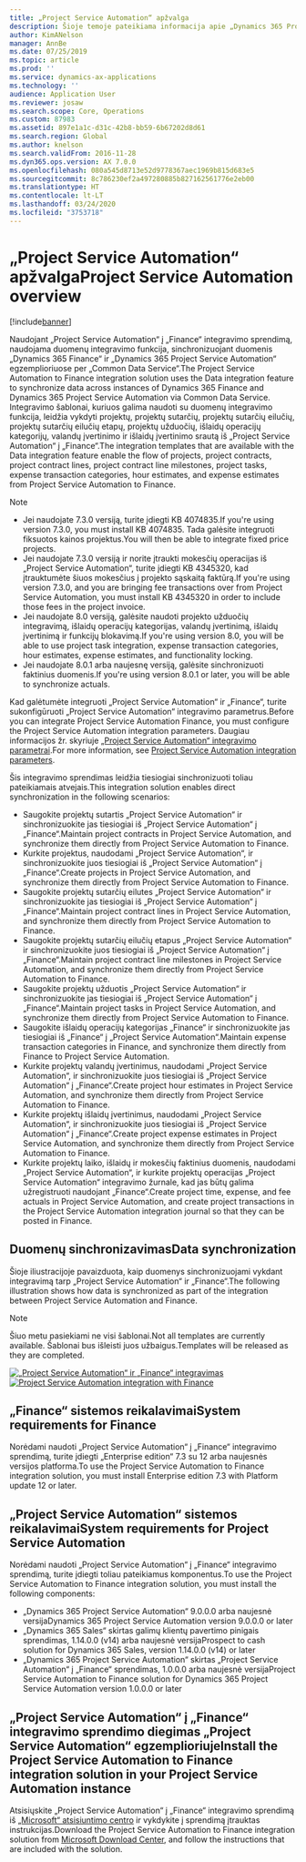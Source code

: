 ```yaml
---
title: „Project Service Automation“ apžvalga
description: Šioje temoje pateikiama informacija apie „Dynamics 365 Project Service Automation“ į „Dynamics 365 Finance“ integravimo sprendimą.
author: KimANelson
manager: AnnBe
ms.date: 07/25/2019
ms.topic: article
ms.prod: ''
ms.service: dynamics-ax-applications
ms.technology: ''
audience: Application User
ms.reviewer: josaw
ms.search.scope: Core, Operations
ms.custom: 87983
ms.assetid: 897e1a1c-d31c-42b8-bb59-6b67202d8d61
ms.search.region: Global
ms.author: knelson
ms.search.validFrom: 2016-11-28
ms.dyn365.ops.version: AX 7.0.0
ms.openlocfilehash: 080a545d8713e52d9778367aec1969b815d683e5
ms.sourcegitcommit: 8c786230ef2a497280885b827162561776e2eb00
ms.translationtype: HT
ms.contentlocale: lt-LT
ms.lasthandoff: 03/24/2020
ms.locfileid: "3753718"
---
```

# <a name="project-service-automation-overview"></a><span data-ttu-id="1d4a1-103">„Project Service Automation“ apžvalga</span><span class="sxs-lookup"><span data-stu-id="1d4a1-103">Project Service Automation overview</span></span>

[!include[banner](../includes/banner.md)]

<span data-ttu-id="1d4a1-104">Naudojant „Project Service Automation“ į „Finance“ integravimo sprendimą, naudojama duomenų integravimo funkcija, sinchronizuojant duomenis „Dynamics 365 Finance“ ir „Dynamics 365 Project Service Automation“ egzemplioriuose per „Common Data Service“.</span><span class="sxs-lookup"><span data-stu-id="1d4a1-104">The Project Service Automation to Finance integration solution uses the Data integration feature to synchronize data across instances of Dynamics 365 Finance and Dynamics 365 Project Service Automation via Common Data Service.</span></span> <span data-ttu-id="1d4a1-105">Integravimo šablonai, kuriuos galima naudoti su duomenų integravimo funkcija, leidžia vykdyti projektų, projektų sutarčių, projektų sutarčių eilučių, projektų sutarčių eilučių etapų, projektų užduočių, išlaidų operacijų kategorijų, valandų įvertinimo ir išlaidų įvertinimo srautą iš „Project Service Automation“ į „Finance“.</span><span class="sxs-lookup"><span data-stu-id="1d4a1-105">The integration templates that are available with the Data integration feature enable the flow of projects, project contracts, project contract lines, project contract line milestones, project tasks, expense transaction categories, hour estimates, and expense estimates from Project Service Automation to Finance.</span></span>

> [!NOTE]
> - <span data-ttu-id="1d4a1-106">Jei naudojate 7.3.0 versiją, turite įdiegti KB 4074835.</span><span class="sxs-lookup"><span data-stu-id="1d4a1-106">If you're using version 7.3.0, you must install KB 4074835.</span></span> <span data-ttu-id="1d4a1-107">Tada galėsite integruoti fiksuotos kainos projektus.</span><span class="sxs-lookup"><span data-stu-id="1d4a1-107">You will then be able to integrate fixed price projects.</span></span>
> - <span data-ttu-id="1d4a1-108">Jei naudojate 7.3.0 versiją ir norite įtraukti mokesčių operacijas iš „Project Service Automation“, turite įdiegti KB 4345320, kad įtrauktumėte šiuos mokesčius į projekto sąskaitą faktūrą.</span><span class="sxs-lookup"><span data-stu-id="1d4a1-108">If you're using version 7.3.0, and you are bringing fee transactions over from Project Service Automation, you must install KB 4345320 in order to include those fees in the project invoice.</span></span>
> - <span data-ttu-id="1d4a1-109">Jei naudojate 8.0 versiją, galėsite naudoti projekto užduočių integravimą, išlaidų operacijų kategorijas, valandų įvertinimą, išlaidų įvertinimą ir funkcijų blokavimą.</span><span class="sxs-lookup"><span data-stu-id="1d4a1-109">If you're using version 8.0, you will be able to use project task integration, expense transaction categories, hour estimates, expense estimates, and functionality locking.</span></span>
> - <span data-ttu-id="1d4a1-110">Jei naudojate 8.0.1 arba naujesnę versiją, galėsite sinchronizuoti faktinius duomenis.</span><span class="sxs-lookup"><span data-stu-id="1d4a1-110">If you're using version 8.0.1 or later, you will be able to synchronize actuals.</span></span>

<span data-ttu-id="1d4a1-111">Kad galėtumėte integruoti „Project Service Automation“ ir „Finance“, turite sukonfigūruoti „Project Service Automation“ integravimo parametrus.</span><span class="sxs-lookup"><span data-stu-id="1d4a1-111">Before you can integrate Project Service Automation Finance, you must configure the Project Service Automation integration parameters.</span></span> <span data-ttu-id="1d4a1-112">Daugiau informacijos žr. skyriuje [„Project Service Automation“ integravimo parametrai](PSA-parameters.md).</span><span class="sxs-lookup"><span data-stu-id="1d4a1-112">For more information, see [Project Service Automation integration parameters](PSA-parameters.md).</span></span>

<span data-ttu-id="1d4a1-113">Šis integravimo sprendimas leidžia tiesiogiai sinchronizuoti toliau pateikiamais atvejais.</span><span class="sxs-lookup"><span data-stu-id="1d4a1-113">This integration solution enables direct synchronization in the following scenarios:</span></span>

- <span data-ttu-id="1d4a1-114">Saugokite projektų sutartis „Project Service Automation“ ir sinchronizuokite jas tiesiogiai iš „Project Service Automation“ į „Finance“.</span><span class="sxs-lookup"><span data-stu-id="1d4a1-114">Maintain project contracts in Project Service Automation, and synchronize them directly from Project Service Automation to Finance.</span></span>
- <span data-ttu-id="1d4a1-115">Kurkite projektus, naudodami „Project Service Automation“, ir sinchronizuokite juos tiesiogiai iš „Project Service Automation“ į „Finance“.</span><span class="sxs-lookup"><span data-stu-id="1d4a1-115">Create projects in Project Service Automation, and synchronize them directly from Project Service Automation to Finance.</span></span>
- <span data-ttu-id="1d4a1-116">Saugokite projektų sutarčių eilutes „Project Service Automation“ ir sinchronizuokite jas tiesiogiai iš „Project Service Automation“ į „Finance“.</span><span class="sxs-lookup"><span data-stu-id="1d4a1-116">Maintain project contract lines in Project Service Automation, and synchronize them directly from Project Service Automation to Finance.</span></span>
- <span data-ttu-id="1d4a1-117">Saugokite projektų sutarčių eilučių etapus „Project Service Automation“ ir sinchronizuokite juos tiesiogiai iš „Project Service Automation“ į „Finance“.</span><span class="sxs-lookup"><span data-stu-id="1d4a1-117">Maintain project contract line milestones in Project Service Automation, and synchronize them directly from Project Service Automation to Finance.</span></span>
- <span data-ttu-id="1d4a1-118">Saugokite projektų užduotis „Project Service Automation“ ir sinchronizuokite jas tiesiogiai iš „Project Service Automation“ į „Finance“.</span><span class="sxs-lookup"><span data-stu-id="1d4a1-118">Maintain project tasks in Project Service Automation, and synchronize them directly from Project Service Automation to Finance.</span></span>
- <span data-ttu-id="1d4a1-119">Saugokite išlaidų operacijų kategorijas „Finance“ ir sinchronizuokite jas tiesiogiai iš „Finance“ į „Project Service Automation“.</span><span class="sxs-lookup"><span data-stu-id="1d4a1-119">Maintain expense transaction categories in Finance, and synchronize them directly from Finance to Project Service Automation.</span></span>
- <span data-ttu-id="1d4a1-120">Kurkite projektų valandų įvertinimus, naudodami „Project Service Automation“, ir sinchronizuokite juos tiesiogiai iš „Project Service Automation“ į „Finance“.</span><span class="sxs-lookup"><span data-stu-id="1d4a1-120">Create project hour estimates in Project Service Automation, and synchronize them directly from Project Service Automation to Finance.</span></span>
- <span data-ttu-id="1d4a1-121">Kurkite projektų išlaidų įvertinimus, naudodami „Project Service Automation“, ir sinchronizuokite juos tiesiogiai iš „Project Service Automation“ į „Finance“.</span><span class="sxs-lookup"><span data-stu-id="1d4a1-121">Create project expense estimates in Project Service Automation, and synchronize them directly from Project Service Automation to Finance.</span></span>
- <span data-ttu-id="1d4a1-122">Kurkite projektų laiko, išlaidų ir mokesčių faktinius duomenis, naudodami „Project Service Automation“, ir kurkite projektų operacijas „Project Service Automation“ integravimo žurnale, kad jas būtų galima užregistruoti naudojant „Finance“.</span><span class="sxs-lookup"><span data-stu-id="1d4a1-122">Create project time, expense, and fee actuals in Project Service Automation, and create project transactions in the Project Service Automation integration journal so that they can be posted in Finance.</span></span>

## <a name="data-synchronization"></a><span data-ttu-id="1d4a1-123">Duomenų sinchronizavimas</span><span class="sxs-lookup"><span data-stu-id="1d4a1-123">Data synchronization</span></span>

<span data-ttu-id="1d4a1-124">Šioje iliustracijoje pavaizduota, kaip duomenys sinchronizuojami vykdant integravimą tarp „Project Service Automation“ ir „Finance“.</span><span class="sxs-lookup"><span data-stu-id="1d4a1-124">The following illustration shows how data is synchronized as part of the integration between Project Service Automation and Finance.</span></span>

> [!NOTE]
> <span data-ttu-id="1d4a1-125">Šiuo metu pasiekiami ne visi šablonai.</span><span class="sxs-lookup"><span data-stu-id="1d4a1-125">Not all templates are currently available.</span></span> <span data-ttu-id="1d4a1-126">Šablonai bus išleisti juos užbaigus.</span><span class="sxs-lookup"><span data-stu-id="1d4a1-126">Templates will be released as they are completed.</span></span>

<span data-ttu-id="1d4a1-127">[![„Project Service Automation“ ir „Finance“ integravimas](./media/PSA-integration.png)](./media/PSA-integration.png)</span><span class="sxs-lookup"><span data-stu-id="1d4a1-127">[![Project Service Automation integration with Finance](./media/PSA-integration.png)](./media/PSA-integration.png)</span></span>

## <a name="system-requirements-for-finance"></a><span data-ttu-id="1d4a1-128">„Finance“ sistemos reikalavimai</span><span class="sxs-lookup"><span data-stu-id="1d4a1-128">System requirements for Finance</span></span>

<span data-ttu-id="1d4a1-129">Norėdami naudoti „Project Service Automation“ į „Finance“ integravimo sprendimą, turite įdiegti „Enterprise edition“ 7.3 su 12 arba naujesnės versijos platforma.</span><span class="sxs-lookup"><span data-stu-id="1d4a1-129">To use the Project Service Automation to Finance integration solution, you must install Enterprise edition 7.3 with Platform update 12 or later.</span></span>

## <a name="system-requirements-for-project-service-automation"></a><span data-ttu-id="1d4a1-130">„Project Service Automation“ sistemos reikalavimai</span><span class="sxs-lookup"><span data-stu-id="1d4a1-130">System requirements for Project Service Automation</span></span>

<span data-ttu-id="1d4a1-131">Norėdami naudoti „Project Service Automation“ į „Finance“ integravimo sprendimą, turite įdiegti toliau pateikiamus komponentus.</span><span class="sxs-lookup"><span data-stu-id="1d4a1-131">To use the Project Service Automation to Finance integration solution, you must install the following components:</span></span>

- <span data-ttu-id="1d4a1-132">„Dynamics 365 Project Service Automation“ 9.0.0.0 arba naujesnė versija</span><span class="sxs-lookup"><span data-stu-id="1d4a1-132">Dynamics 365 Project Service Automation version 9.0.0.0 or later</span></span>
- <span data-ttu-id="1d4a1-133">„Dynamics 365 Sales“ skirtas galimų klientų pavertimo pinigais sprendimas, 1.14.0.0 (v14) arba naujesnė versija</span><span class="sxs-lookup"><span data-stu-id="1d4a1-133">Prospect to cash solution for Dynamics 365 Sales, version 1.14.0.0 (v14) or later</span></span>
- <span data-ttu-id="1d4a1-134">„Dynamics 365 Project Service Automation“ skirtas „Project Service Automation“ į „Finance“ sprendimas, 1.0.0.0 arba naujesnė versija</span><span class="sxs-lookup"><span data-stu-id="1d4a1-134">Project Service Automation to Finance solution for Dynamics 365 Project Service Automation version 1.0.0.0 or later</span></span>

## <a name="install-the-project-service-automation-to-finance-integration-solution-in-your-project-service-automation-instance"></a><span data-ttu-id="1d4a1-135">„Project Service Automation“ į „Finance“ integravimo sprendimo diegimas „Project Service Automation“ egzemplioriuje</span><span class="sxs-lookup"><span data-stu-id="1d4a1-135">Install the Project Service Automation to Finance integration solution in your Project Service Automation instance</span></span>

<span data-ttu-id="1d4a1-136">Atsisiųskite „Project Service Automation“ į „Finance“ integravimo sprendimą iš [„Microsoft“ atsisiuntimo centro](https://www.microsoft.com/download/details.aspx?id=57016) ir vykdykite į sprendimą įtrauktas instrukcijas.</span><span class="sxs-lookup"><span data-stu-id="1d4a1-136">Download the Project Service Automation to Finance integration solution from [Microsoft Download Center](https://www.microsoft.com/download/details.aspx?id=57016), and follow the instructions that are included with the solution.</span></span>
